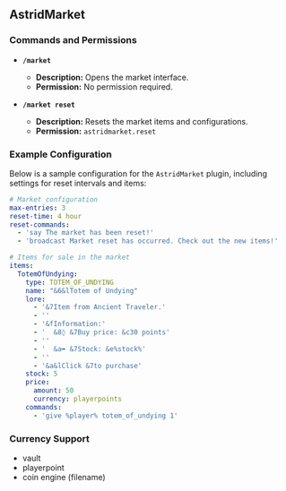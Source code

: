 ## AstridMarket

### Commands and Permissions

- **`/market`**
  - **Description:** Opens the market interface.
  - **Permission:** No permission required.

- **`/market reset`**
  - **Description:** Resets the market items and configurations.
  - **Permission:** `astridmarket.reset`

### Example Configuration

Below is a sample configuration for the `AstridMarket` plugin, including settings for reset intervals and items:

```yaml
# Market configuration
max-entries: 3
reset-time: 4 hour
reset-commands:
  - 'say The market has been reset!'
  - 'broadcast Market reset has occurred. Check out the new items!'

# Items for sale in the market
items:
  TotemOfUndying:
    type: TOTEM_OF_UNDYING
    name: "&6&lTotem of Undying"
    lore:
      - '&7Item from Ancient Traveler.'
      - ''
      - '&fInformation:'
      - '  &8◊ &7Buy price: &c30 points'
      - ''
      - '  &a➥ &7Stock: &e%stock%'
      - ''
      - '&a&lClick &7to purchase'
    stock: 5
    price:
      amount: 50
      currency: playerpoints
    commands:
      - 'give %player% totem_of_undying 1'
```

### Currency Support

- vault
- playerpoint
- coin engine (filename)

